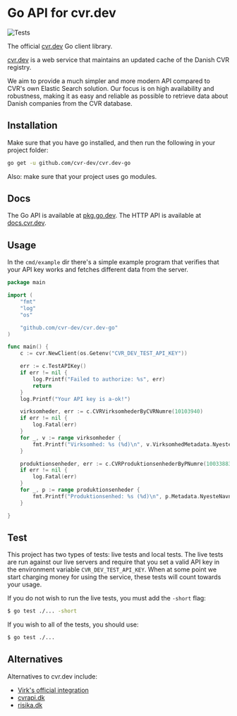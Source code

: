 # Go API for cvr.dev

![Tests](https://github.com/cvr-dev/cvr.dev-go/actions/workflows/test.yml/badge.svg?branch=main)

The official [cvr.dev](https://cvr.dev/) Go client library.

[cvr.dev](https://cvr.dev/) is a web service that maintains an updated cache of the Danish CVR
registry.

We aim to provide a much simpler and more modern API compared to
CVR's own Elastic Search solution.
Our focus is on high availability and robustness, making it as easy and
reliable as possible to retrieve data about Danish companies from the CVR
database.

## Installation

Make sure that you have go installed, and then run the following in your
project folder:

```bash
go get -u github.com/cvr-dev/cvr.dev-go
```

Also: make sure that your project uses go modules.

## Docs

The Go API is available at [pkg.go.dev](https://pkg.go.dev/github.com/cvr-dev/cvr.dev-go).
The HTTP API is available at [docs.cvr.dev](https://docs.cvr.dev/).

## Usage

In the `cmd/example` dir there's a simple example program that verifies that
your API key works and fetches different data from the server.

```go
package main

import (
	"fmt"
	"log"
	"os"

	"github.com/cvr-dev/cvr.dev-go"
)

func main() {
	c := cvr.NewClient(os.Getenv("CVR_DEV_TEST_API_KEY"))

	err := c.TestAPIKey()
	if err != nil {
		log.Printf("Failed to authorize: %s", err)
		return
	}
	log.Printf("Your API key is a-ok!")

	virksomheder, err := c.CVRVirksomhederByCVRNumre(10103940)
	if err != nil {
		log.Fatal(err)
	}
	for _, v := range virksomheder {
		fmt.Printf("Virksomhed: %s (%d)\n", v.VirksomhedMetadata.NyesteNavn.Navn, v.CVRNummer)
	}

	produktionsenheder, err := c.CVRProduktionsenhederByPNumre(1003388394)
	if err != nil {
		log.Fatal(err)
	}
	for _, p := range produktionsenheder {
		fmt.Printf("Produktionsenhed: %s (%d)\n", p.Metadata.NyesteNavn.Navn, p.PNummer)
	}

}
```

## Test

This project has two types of tests: live tests and local tests. The live tests
are run against our live servers and require that you set a valid API key in
the environment variable `CVR_DEV_TEST_API_KEY`. When at some point we start
charging money for using the service, these tests will count towards your
usage.

If you do not wish to run the live tests, you must add the `-short` flag:

```bash
$ go test ./... -short
```

If you wish to all of the tests, you should use:

```bash
$ go test ./...
```

## Alternatives

Alternatives to cvr.dev include:

- [Virk's official integration](https://datacvr.virk.dk/data/cvr-hj%C3%A6lp/indgange-til-cvr/system-til-system-adgang)
- [cvrapi.dk](https://cvrapi.dk)
- [risika.dk](https://risika.dk)
